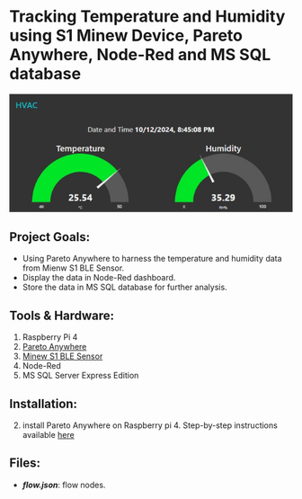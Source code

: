 # Tracking Temperature and Humidity using S1 Minew Device, Pareto Anywhere, Node-Red and MS SQL database

![alt text](https://github.com/withabubaker/Environment-Tracker/blob/main/dashboard-Screen.jpg)


## Project Goals:

- Using Pareto Anywhere to harness the temperature and humidity data from Mienw S1 BLE Sensor.
- Display the data in Node-Red dashboard.
- Store the data in MS SQL database for further analysis.


## Tools & Hardware:

1. Raspberry Pi 4
2. [Pareto Anywhere](https://www.reelyactive.com/pareto/anywhere/)
3. [Minew S1 BLE Sensor](https://www.minew.com/product/s1-ble-temperature-and-humidity-sensor/)
4. Node-Red
5. MS SQL Server Express Edition


## Installation:

2. install Pareto Anywhere on Raspberry pi 4. Step-by-step instructions available [here](https://reelyactive.github.io/diy/pareto-anywhere-pi/)

## Files:
- ***flow.json***: flow nodes.

